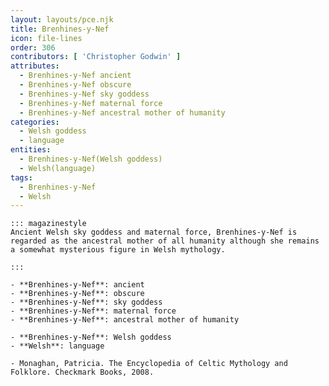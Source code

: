 ```yaml
---
layout: layouts/pce.njk
title: Brenhines-y-Nef
icon: file-lines
order: 306
contributors: [ 'Christopher Godwin' ]
attributes:
  - Brenhines-y-Nef ancient
  - Brenhines-y-Nef obscure
  - Brenhines-y-Nef sky goddess
  - Brenhines-y-Nef maternal force
  - Brenhines-y-Nef ancestral mother of humanity
categories:
  - Welsh goddess
  - language
entities:
  - Brenhines-y-Nef(Welsh goddess)
  - Welsh(language)
tags:
  - Brenhines-y-Nef
  - Welsh
---
```

``` tab [group1:Info]
::: magazinestyle
Ancient Welsh sky goddess and maternal force, Brenhines-y-Nef is regarded as the ancestral mother of all humanity although she remains a somewhat mysterious figure in Welsh mythology.

:::
```
``` tab [group1:Attributes]
- **Brenhines-y-Nef**: ancient
- **Brenhines-y-Nef**: obscure
- **Brenhines-y-Nef**: sky goddess
- **Brenhines-y-Nef**: maternal force
- **Brenhines-y-Nef**: ancestral mother of humanity
```
``` tab [group1:Entities]
- **Brenhines-y-Nef**: Welsh goddess
- **Welsh**: language
```
``` tab [group1:Sources]
- Monaghan, Patricia. The Encyclopedia of Celtic Mythology and Folklore. Checkmark Books, 2008.
```
